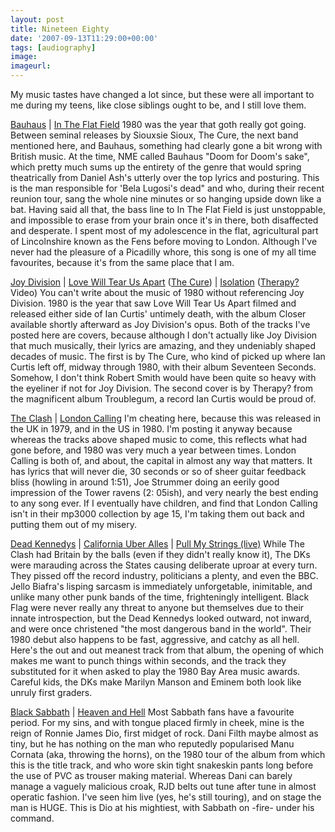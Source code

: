 ```yaml
---
layout: post
title: Nineteen Eighty
date: '2007-09-13T11:29:00+00:00'
tags: [audiography]
image:
imageurl:
---
```


My music tastes have changed a lot since, but these were all important to me during my teens, like close siblings ought to be, and I still love them.
<!--more-->
<a href="http://www.bauhausmusik.com/">Bauhaus</a> | <a href="http://www.box.net/shared/br6jz8zzzm">In The Flat Field</a>
1980 was the year that goth really got going. Between seminal releases by Siouxsie Sioux, The Cure, the next band mentioned here, and Bauhaus, something had clearly gone a bit wrong with British music. At the time, NME called Bauhaus "Doom for Doom's sake", which pretty much sums up the entirety of the genre that would spring theatrically from Daniel Ash's utterly over the top lyrics and posturing. This is the man responsible for 'Bela Lugosi's dead" and who, during their recent reunion tour, sang the whole nine minutes or so hanging upside down like a bat. Having said all that, the bass line to In The Flat Field is just unstoppable, and impossible to erase from your brain once it's in there, both disaffected and desperate. I spent most of my adolescence in the flat, agricultural part of Lincolnshire known as the Fens before moving to London. Although I've never had the pleasure of a Picadilly whore, this song is one of my all time favourites, because it's from the same place that I am.

<a href="http://www.joydiv.org/">Joy Division<a/> | <A href="http://www.box.net/shared/etq304ddre">Love Will Tear Us Apart</a> (<a href="http://www.thecure.com/">The Cure</a>) | <a href="http://www.youtube.com/watch?v=8ZwXCDqlE9I">Isolation</a> (<a href="http://www.therapyquestionmark.co.uk/">Therapy?</a> Video)
You can't write about the music of 1980 without referencing Joy Division. 1980 is the year that saw Love Will Tear Us Apart filmed and released either side of Ian Curtis' untimely death, with the album Closer available shortly afterward as Joy Division's opus. Both of the tracks I've posted here are covers, because although I don't actually like Joy Division that much musically, their lyrics are amazing, and they undeniably shaped decades of music. The first is by The Cure, who kind of picked up where Ian Curtis left off, midway through 1980, with their album Seventeen Seconds. Somehow, I don't think Robert Smith would have been quite so heavy with the eyeliner if not for Joy Division. The second cover is by Therapy? from the magnificent album Troublegum, a record Ian Curtis would be proud of.

<a href="http://www.theclashonline.com/">The Clash</a> | <a href="http://www.box.net/shared/cfajz8qp8f">London Calling</a>
I'm cheating here, because this was released in the UK in 1979, and in the US in 1980. I'm posting it anyway because whereas the tracks above shaped music to come, this reflects what had gone before, and 1980 was very much a year between times. London Calling is both of, and about, the capital in almost any way that matters. It has lyrics that will never die, 30 seconds or so of sheer guitar feedback bliss (howling in around 1:51), Joe Strummer doing an eerily good impression of the Tower ravens (2: 05ish), and very nearly the best ending to any song ever. If I eventually have children, and find that London Calling isn't in their mp3000 collection by age 15, I'm taking them out back and putting them out of my misery.

<a href="http://deadkennedys.com/">Dead Kennedys</a> | <a href="http://www.box.net/shared/4mqus9gir9">California Uber Alles</a> | <a href="http://www.box.net/shared/q30m24bjf8">Pull My Strings (live)</a>
While The Clash had Britain by the balls (even if they didn't really know it), The DKs were marauding across the States causing deliberate uproar at every turn. They pissed off the record industry, politicians a plenty, and even the BBC. Jello Biafra's lisping sarcasm is immediately unforgetable, inimitable, and unlike many other punk bands of the time, frighteningly intelligent. Black Flag were never really any threat to anyone but themselves due to their innate introspection, but the Dead Kennedys looked outward, not inward, and were once christened "the most dangerous band in the world". Their 1980 debut also happens to be fast, aggressive, and catchy as all hell. Here's the out and out meanest track from that album, the opening of which makes me want to punch things within seconds, and the track they substituted for it when asked to play the 1980 Bay Area music awards. Careful kids, the DKs make Marilyn Manson and Eminem both look like unruly first graders.

<a href="http://www.black-sabbath.com/">Black Sabbath</a> | <A href="http://www.box.net/shared/pixnui7y7d">Heaven and Hell</a>
Most Sabbath fans have a favourite period. For my sins, and with tongue placed firmly in cheek, mine is the reign of Ronnie James Dio, first midget of rock. Dani Filth maybe almost as tiny, but he has nothing on the man who reputedly popularised Manu Cornata (aka, throwing the horns), on the 1980 tour of the album from which this is the title track, and who wore skin tight snakeskin pants long before the use of PVC as trouser making material. Whereas Dani can barely manage a vaguely malicious croak, RJD belts out tune after tune in almost operatic fashion. I've seen him live (yes, he's still touring), and on stage the man is HUGE. This is Dio at his mightiest, with Sabbath on -fire- under his command.

